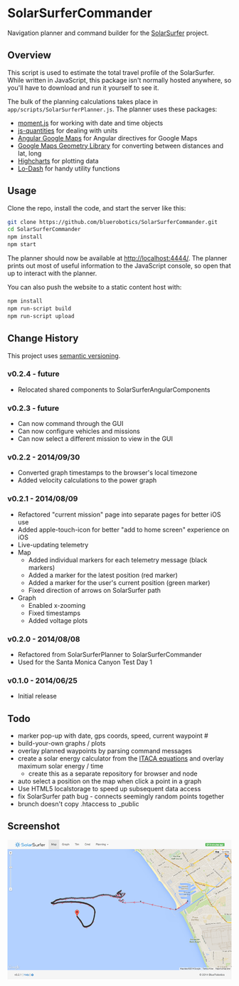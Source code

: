 # SolarSurferCommander

Navigation planner and command builder for the [SolarSurfer](http://bluerobotics.com/) project.

## Overview

This script is used to estimate the total travel profile of the SolarSurfer. While written in JavaScript, this package isn't normally hosted anywhere, so you'll have to download and run it yourself to see it.

The bulk of the planning calculations takes place in `app/scripts/SolarSurferPlanner.js`. The planner uses these packages:

* [moment.js](http://momentjs.com/) for working with date and time objects
* [js-quantities](http://gentooboontoo.github.io/js-quantities/) for dealing with units
* [Angular Google Maps](http://angular-google-maps.org/) for Angular directives for Google Maps
* [Google Maps Geometry Library](https://developers.google.com/maps/documentation/javascript/reference#spherical) for converting between distances and lat, long
* [Highcharts](http://api.highcharts.com/highcharts) for plotting data
* [Lo-Dash](http://lodash.com/) for handy utility functions

## Usage

Clone the repo, install the code, and start the server like this:

```bash
git clone https://github.com/bluerobotics/SolarSurferCommander.git
cd SolarSurferCommander
npm install
npm start
```

The planner should now be available at [http://localhost:4444/](http://localhost:4444/). The planner prints out most of useful information to the JavaScript console, so open that up to interact with the planner.

You can also push the website to a static content host with:

```bash
npm install
npm run-script build
npm run-script upload
```

## Change History

This project uses [semantic versioning](http://semver.org/).

### v0.2.4 - future

* Relocated shared components to SolarSurferAngularComponents

### v0.2.3 - future

* Can now command through the GUI
* Can now configure vehicles and missions
* Can now select a different mission to view in the GUI

### v0.2.2 - 2014/09/30

* Converted graph timestamps to the browser's local timezone
* Added velocity calculations to the power graph

### v0.2.1 - 2014/08/09

* Refactored "current mission" page into separate pages for better iOS use
* Added apple-touch-icon for better "add to home screen" experience on iOS
* Live-updating telemetry
* Map
  * Added individual markers for each telemetry message (black markers)
  * Added a marker for the latest position (red marker)
  * Added a marker for the user's current position (green marker)
  * Fixed direction of arrows on SolarSurfer path
* Graph
  * Enabled x-zooming
  * Fixed timestamps
  * Added voltage plots

### v0.2.0 - 2014/08/08

* Refactored from SolarSurferPlanner to SolarSurferCommander
* Used for the Santa Monica Canyon Test Day 1

### v0.1.0 - 2014/06/25

* Initial release

## Todo

* marker pop-up with date, gps coords, speed, current waypoint #
* build-your-own graphs / plots
* overlay planned waypoints by parsing command messages
* create a solar energy calculator from the [ITACA equations](http://www.itacanet.org/the-sun-as-a-source-of-energy/) and overlay maximum solar energy / time
  * create this as a separate repository for browser and node
* auto select a position on the map when click a point in a graph
* Use HTML5 localstorage to speed up subsequent data access
* fix SolarSurfer path bug - connects seemingly random points together
* brunch doesn't copy .htaccess to _public

## Screenshot

![Screenshot](screenshots/screenshot-v0.2.1.png)
